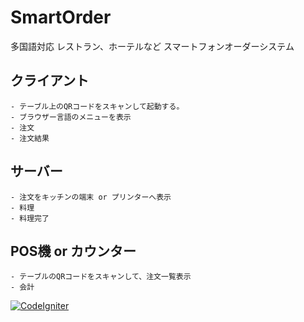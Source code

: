 
# SmartOrder

多国語対応
レストラン、ホーテルなど
スマートフォンオーダーシステム

## クライアント
    - テーブル上のQRコードをスキャンして起動する。
    - ブラウザー言語のメニューを表示
    - 注文
    - 注文結果

## サーバー
    - 注文をキッチンの端末 or プリンターへ表示
    - 料理
    - 料理完了

## POS機 or カウンター
    - テーブルのQRコードをスキャンして、注文一覧表示
    - 会計


[![CodeIgniter](https://img.shields.io/badge/CodeIgniter-3.1-green.svg)]()
